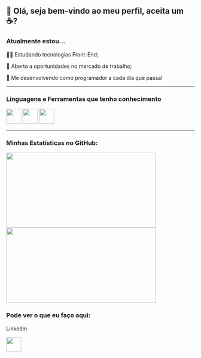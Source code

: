 <head>
  <link rel="stylesheet" href="https://cdn.jsdelivr.net/gh/devicons/devicon@v2.15.1/devicon.min.css">
</head>

<div>
  <h2>👋 Olá, seja bem-vindo ao meu perfil, aceita um ☕?</h2>
</div>
<div>
  <h3>Atualmente estou...</h3>
  <p>👨‍💻 Estudando tecnologias Front-End;</p>
  <p>💼 Aberto a oportunidades no mercado de trabalho;</p>
  <p>🌱 Me desenvolvendo como programador a cada dia que passa!</p>
</div>
<div>
<hr>
  <h3>Linguagens e Ferramentas que tenho conhecimento</h3>
  <p>
    <img width="40px" height="40px" src="https://cdn.jsdelivr.net/gh/devicons/devicon/icons/css3/css3-plain-wordmark.svg"/>
    <img width="40px" height="40px" src="https://cdn.jsdelivr.net/gh/devicons/devicon/icons/html5/html5-original.svg"/>
    <img width="40px" height="40px" src="https://cdn.jsdelivr.net/gh/devicons/devicon/icons/javascript/javascript-original.svg"/>
  </p>
</div>
<hr>
<div>
  <h3>Minhas Estatísticas no GitHub:</h3>
  <img width="400px" height="200px" src="https://github-readme-stats.vercel.app/api?username=matheusvzambon&theme=tokyonight&show_icons=true"/>
  <img width="400px" height="200px" src="https://github-readme-stats.vercel.app/api/top-langs/?username=matheusvzambon&theme=tokyonight&layout=compact"/>
</div>
<div>
  <h3>Pode ver o que eu faço aqui:</h3>
  <p>Linkedin</p>
  <p><a href="https://www.linkedin.com/in/matheus-zambon/" target="_blank"><img width="40px" height="40px" src="https://user-images.githubusercontent.com/98175349/160178516-7885bad4-7b64-49ed-9bb3-6abfd36fce34.png"/></a></p>
</div>
